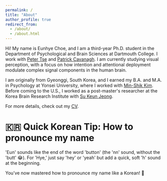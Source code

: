 ```yaml
---
permalink: /
title: "About"
author_profile: true
redirect_from: 
  - /about/
  - /about.html
---
```


Hi! My name is Eunhye Choe, and I am a third-year Ph.D. student in the Department of Psychological and Brain Sciences at Dartmouth College. I work with [Peter Tse](https://sites.dartmouth.edu/peter) and [Patrick Cavanagh](https://cavlab.net/). I am currently studying visual perception, with a focus on how intention and attentional deployment modulate complex signal components in the human brain.
 
I am originally from Gyeonggi, South Korea, and I earned my B.A. and M.A. in Psychology at Yonsei University, where I worked with [Min-Shik Kim](http://cognition.yonsei.ac.kr/). Before coming to the U.S., I worked as a post-master's researcher at the Korea Brain Research Institute with [Su Keun Jeong](https://sites.google.com/view/skjeong/home).
 
For more details, check out my [CV](https://eunhyechoe.github.io/cv).
 
🇰🇷 Quick Korean Tip: How to pronounce my name
=====
'Eun' sounds like the end of the word 'button' (the 'nn' sound, without the 'butt' 😂). For 'Hye,' just say 'hey' or 'yeah' but add a quick, soft 'h' sound at the beginning.
 
You’ve now mastered how to pronounce my name like a Korean! 🎉